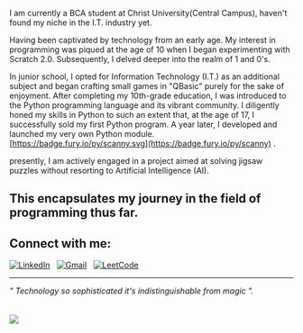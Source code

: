 I am currently a BCA student at Christ University(Central Campus), haven't found my niche in the I.T. industry yet.

Having been captivated by technology from an early age. My interest in programming was piqued at the age of 10 when I began experimenting with Scratch 2.0. Subsequently, I delved deeper into the realm of 1 and 0's.

In junior school, I opted for Information Technology (I.T.) as an additional subject and began crafting small games in "QBasic" purely for the sake of enjoyment. After completing my 10th-grade education, I was introduced to the Python programming language and its vibrant community. I diligently honed my skills in Python to such an extent that, at the age of 17, I successfully sold my first Python program.
A year later, I developed and launched my very own Python module. [https://badge.fury.io/py/scanny.svg](https://badge.fury.io/py/scanny) .

presently, I am actively engaged in a project aimed at solving jigsaw puzzles without resorting to Artificial Intelligence (AI).

This encapsulates my journey in the field of programming thus far.
--------------------------
## Connect with me:
[![LinkedIn](https://img.shields.io/badge/linkedin-%230077B5.svg?style=for-the-badge&logo=linkedin&logoColor=white)](https://www.linkedin.com/in/hardik--shah/) &nbsp;
[![Gmail](https://img.shields.io/badge/Gmail-D14836?style=for-the-badge&logo=gmail&logoColor=white)](mailto:hardik.2673@gmail.com) &nbsp;
[![LeetCode](https://img.shields.io/badge/LeetCode-000000?style=for-the-badge&logo=LeetCode&color=orange&logoColor=white)](https://leetcode.com/Hardik-26/)

--------------------------

<i>  " Technology so sophisticated it's indistinguishable from magic ". </i>
<br>
<br>
<br>
[![](https://visitcount.itsvg.in/api?id=Hardik-26&label=%20&color=0&icon=0&pretty=true)](https://visitcount.itsvg.in)
